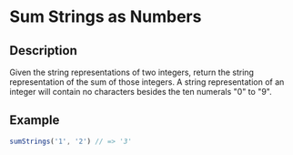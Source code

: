 # Sum Strings as Numbers

## Description

Given the string representations of two integers, return the string representation of the sum of those integers.
A string representation of an integer will contain no characters besides the ten numerals "0" to "9".

## Example

```js
sumStrings('1', '2') // => '3'
```
